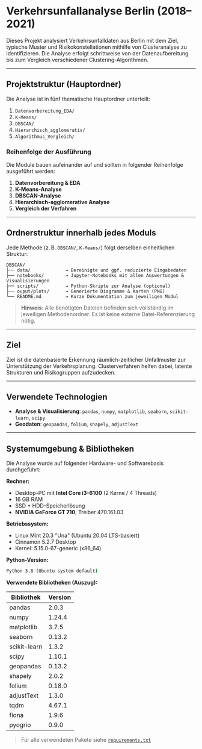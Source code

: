 # Verkehrsunfallanalyse Berlin (2018–2021)

Dieses Projekt analysiert Verkehrsunfalldaten aus Berlin mit dem Ziel, typische Muster und Risikokonstellationen mithilfe von Clusteranalyse zu identifizieren. Die Analyse erfolgt schrittweise von der Datenaufbereitung bis zum Vergleich verschiedener Clustering-Algorithmen.

---

## Projektstruktur (Hauptordner)

Die Analyse ist in fünf thematische Hauptordner unterteilt:

1. `Datenvorbereitung_EDA/` 
2. `K-Means/` 
3. `DBSCAN/` 
4. `Hierarchisch_agglomerativ/` 
5. `Algorithmus_Vergleich/`

### Reihenfolge der Ausführung

Die Module bauen aufeinander auf und sollten in folgender Reihenfolge ausgeführt werden:

1. **Datenvorbereitung & EDA**
2. **K-Means-Analyse**
3. **DBSCAN-Analyse**
4. **Hierarchisch-agglomerative Analyse**
5. **Vergleich der Verfahren**

---

## Ordnerstruktur innerhalb jedes Moduls

Jede Methode (z. B. `DBSCAN/`, `K-Means/`) folgt derselben einheitlichen Struktur:

```
DBSCAN/
├── data/             → Bereinigte und ggf. reduzierte Eingabedaten
├── notebooks/        → Jupyter-Notebooks mit allen Auswertungen & Visualisierungen
├── scripts/          → Python-Skripte zur Analyse (optional)
├── ouput/plots/      → Generierte Diagramme & Karten (PNG)
└── README.md         → Kurze Dokumentation zum jeweiligen Modul
```

> **Hinweis**: Alle benötigten Dateien befinden sich vollständig im jeweiligen Methodenordner. Es ist keine externe Datei-Referenzierung nötig.

---

## Ziel

Ziel ist die datenbasierte Erkennung räumlich-zeitlicher Unfallmuster zur Unterstützung der Verkehrsplanung. Clusterverfahren helfen dabei, latente Strukturen und Risikogruppen aufzudecken.

---

## Verwendete Technologien

- **Analyse & Visualisierung**: `pandas`, `numpy`, `matplotlib`, `seaborn`, `scikit-learn`, `scipy`
- **Geodaten**: `geopandas`, `folium`, `shapely`, `adjustText`

---


## Systemumgebung & Bibliotheken

Die Analyse wurde auf folgender Hardware- und Softwarebasis durchgeführt:

**Rechner:**
- Desktop-PC mit **Intel Core i3-6100** (2 Kerne / 4 Threads)
- 16 GB RAM
- SSD + HDD-Speicherlösung
- **NVIDIA GeForce GT 710**, Treiber 470.161.03

**Betriebssystem:**
- Linux Mint 20.3 "Una" (Ubuntu 20.04 LTS-basiert)
- Cinnamon 5.2.7 Desktop
- Kernel: 5.15.0-67-generic (x86_64)

**Python-Version:**
```bash
Python 3.8 (Ubuntu system default)
```

**Verwendete Bibliotheken (Auszug):**

| Bibliothek         | Version     |
|--------------------|-------------|
| pandas             | 2.0.3       |
| numpy              | 1.24.4      |
| matplotlib         | 3.7.5       |
| seaborn            | 0.13.2      |
| scikit-learn       | 1.3.2       |
| scipy              | 1.10.1      |
| geopandas          | 0.13.2      |
| shapely            | 2.0.2       |
| folium             | 0.18.0      |
| adjustText         | 1.3.0       |
| tqdm               | 4.67.1      |
| fiona              | 1.9.6       |
| pyogrio            | 0.9.0       |

> Für alle verwendeten Pakete siehe [`requirements.txt`](./requirements.txt)
